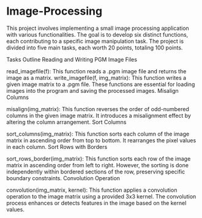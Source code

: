 # Image-Processing
This project involves implementing a small image processing application with various functionalities. The goal is to develop six distinct functions, each contributing to a specific image manipulation task. The project is divided into five main tasks, each worth 20 points, totaling 100 points.

Tasks Outline
Reading and Writing PGM Image Files

read_imagefile(f): This function reads a .pgm image file and returns the image as a matrix.
write_imagefile(f, img_matrix): This function writes a given image matrix to a .pgm file.
These functions are essential for loading images into the program and saving the processed images.
Misalign Columns

misalign(img_matrix): This function reverses the order of odd-numbered columns in the given image matrix. It introduces a misalignment effect by altering the column arrangement.
Sort Columns

sort_columns(img_matrix): This function sorts each column of the image matrix in ascending order from top to bottom. It rearranges the pixel values in each column.
Sort Rows with Borders

sort_rows_border(img_matrix): This function sorts each row of the image matrix in ascending order from left to right. However, the sorting is done independently within bordered sections of the row, preserving specific boundary constraints.
Convolution Operation

convolution(img_matrix, kernel): This function applies a convolution operation to the image matrix using a provided 3x3 kernel. The convolution process enhances or detects features in the image based on the kernel values.
